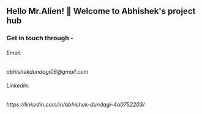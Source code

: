 ## Hello Mr.Alien! 👋 Welcome to Abhishek's project hub

### Get in touch through -
 
<h6>Email:</h6><i>abhishekdundagi06@gmail.com</i>             
 
<h6>LinkedIn:</h6><i>https://linkedin.com/in/abhishek-dundagi-4a0752203/</i>

